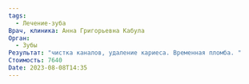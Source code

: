 ```yaml
---
tags:
  - Лечение-зуба
Врач, клиника: Анна Григорьевна Кабула
Орган:
  - Зубы
Результат: "чистка каналов, удаление кариеса. Временная пломба. "
Стоимость: 7640
Date: 2023-08-08T14:35
---
```

